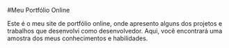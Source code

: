 #Meu Portfólio Online

Este é o meu site de portfólio online, onde apresento alguns dos projetos e trabalhos que desenvolvi como desenvolvedor. 
Aqui, você encontrará uma amostra dos meus conhecimentos e habilidades.
